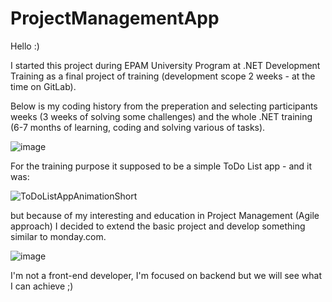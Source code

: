 # ProjectManagementApp

Hello :) 

I started this project during EPAM University Program at .NET Development Training as a final project of training (development scope 2 weeks - at the time on GitLab).

Below is my coding history from the preperation and selecting participants weeks (3 weeks of solving some challenges) and the whole .NET training (6-7 months of learning, coding and solving various of tasks).

![image](https://user-images.githubusercontent.com/34062651/227588476-2e8c3db3-e4ff-498a-bbb7-7a6358d2e68e.png)

For the training purpose it supposed to be a simple ToDo List app - and it was:

![ToDoListAppAnimationShort](https://user-images.githubusercontent.com/34062651/227597191-2b70d5e4-b014-4f59-ae02-2a7728c498fa.gif)

but because of my interesting and education in Project Management (Agile approach) I decided to extend the basic project and develop something similar to monday.com. 

![image](https://user-images.githubusercontent.com/34062651/227597593-b4a8dbc6-0fa7-45e5-aa13-ecec40c883c0.png)

I'm not a front-end developer, I'm focused on backend but we will see what I can achieve ;)
